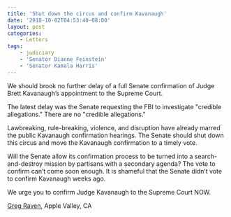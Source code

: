 ```yaml
---
title: 'Shut down the circus and confirm Kavanaugh'
date: '2018-10-02T04:53:40-08:00'
layout: post
categories:
    - Letters
tags:
    - judiciary
    - 'Senator Dianne Feinstein'
    - 'Senator Kamala Harris'
---
```


We should brook no further delay of a full Senate confirmation of Judge Brett Kavanaugh’s appointment to the Supreme Court.

The latest delay was the Senate requesting the FBI to investigate "credible allegations." There are no "credible allegations."

Lawbreaking, rule-breaking, violence, and disruption have already marred the public Kavanaugh confirmation hearings. The Senate should shut down this circus and move the Kavanaugh confirmation to a timely vote.

Will the Senate allow its confirmation process to be turned into a search-and-destroy mission by partisans with a secondary agenda? The vote to confirm can’t come soon enough. It is shameful that the Senate didn’t vote to confirm Kavanaugh weeks ago.

We urge you to confirm Judge Kavanaugh to the Supreme Court NOW.

[Greg Raven](https://www.gregraven.org), Apple Valley, CA